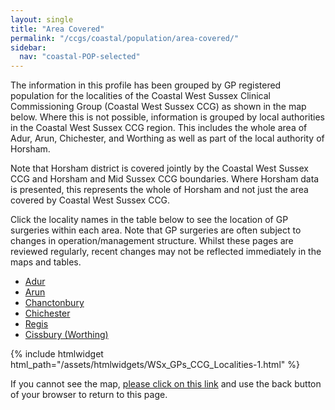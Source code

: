 ```yaml
---
layout: single
title: "Area Covered"
permalink: "/ccgs/coastal/population/area-covered/"
sidebar:
  nav: "coastal-POP-selected"
---
```


The information in this profile has been grouped by GP registered population for the localities of the Coastal West Sussex Clinical Commissioning Group (Coastal West Sussex CCG) as shown in the map below. Where this is not possible, information is grouped by local authorities in the Coastal West Sussex CCG region. This includes the whole area of Adur, Arun, Chichester, and Worthing as well as part of the local authority of Horsham.

Note that Horsham district is covered jointly by the Coastal West Sussex CCG and Horsham and Mid Sussex CCG boundaries. Where Horsham data is presented, this represents the whole of Horsham and not just the area covered by Coastal West Sussex CCG.

Click the locality names in the table below to see the location of GP surgeries within each area. Note that GP surgeries are often subject to changes in operation/management structure. Whilst these pages are reviewed regularly, recent changes may not be reflected immediately in the maps and tables.


- [Adur](/ccgs/coastal/population/area-covered/adur/)
- [Arun](/ccgs/coastal/population/area-covered/arun/)
- [Chanctonbury](/ccgs/coastal/population/area-covered/chanctonbury/)
- [Chichester](/ccgs/coastal/population/area-covered/chichester/)
- [Regis](/ccgs/coastal/population/area-covered/regis/)
- [Cissbury (Worthing)](/ccgs/coastal/population/area-covered/cissbury-worthing/)

{% include htmlwidget html_path="/assets/htmlwidgets/WSx_GPs_CCG_Localities-1.html" %}

<!-- <iframe src="http://jsna.westsussex.gov.uk/wp-content/uploads/2016/10/WSx_GPs_CCG_Localities-1.html" width="100%" height="400"></iframe> -->

If you cannot see the map, [please click on this link](/assets/htmlwidgets/WSx_GPs_CCG_Localities-1.html) and use the back button of your browser to return to this page.